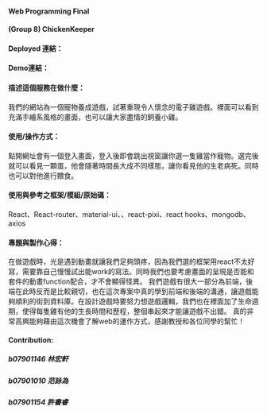 #### Web Programming Final
#### (Group 8) ChickenKeeper
#### Deployed 連結：
#### Demo連結：
#### 描述這個服務在做什麼：
我們的網站為一個寵物養成遊戲，試著重現令人懷念的電子雞遊戲。裡面可以看到充滿手繪系風格的畫面，也可以讓大家盡情的飼養小雞。

#### 使用/操作方式：
點開網址會有一個登入畫面，登入後即會跳出視窗讓你選一隻雞當作寵物。選完後就可以看見一顆蛋，他會隨著時間長大成不同樣態，讓你看見他的生老病死。同時也可以對他進行餵食。

#### 使用與參考之框架/模組/原始碼：
React、React-router、material-ui、、react-pixi、react hooks、mongodb、axios

#### 專題與製作心得：
在做遊戲時，光是遇到動畫就讓我們足夠頭疼，因為我們選的框架用react不太好寫，需要靠自己慢慢試出能work的寫法。同時我們也要考慮畫面的呈現是否能和套件的動畫function配合，才不會顯得怪異。
我們遊戲有很大一部分為前端，後端在此時反而是比較親切，也在這次專案中真的學到前端和後端的溝通，讓遊戲能夠順利的街到資料庫。在設計遊戲時要努力想遊戲邏輯，我們也在裡面加了生命週期，使得每隻雞有他的生長時間和歷程，整個串起來才能讓遊戲不出錯。
真的非常高興能夠藉由這次機會了解web的運作方式，感謝教授和各位同學的幫忙！

#### Contribution:

##### b07901146 林宏軒

##### b07901010 范詠為

##### b07901154 許書睿
